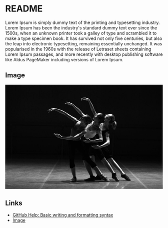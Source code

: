 # README

Lorem Ipsum is simply dummy text of the printing and typesetting industry. Lorem Ipsum has been the industry's standard dummy text ever since the 1500s, when an unknown printer took a galley of type and scrambled it to make a type specimen book. It has survived not only five centuries, but also the leap into electronic typesetting, remaining essentially unchanged. It was popularised in the 1960s with the release of Letraset sheets containing Lorem Ipsum passages, and more recently with desktop publishing software like Aldus PageMaker including versions of Lorem Ipsum.

## Image

![](images/image1.jpg)

## Links

- [GitHub Help: Basic writing and formatting syntax](https://help.github.com/articles/basic-writing-and-formatting-syntax/)
- [Image](https://www.youtube.com/watch?v=hHbWF1Bvgf4)